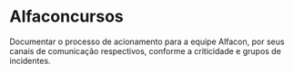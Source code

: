 # Alfaconcursos
Documentar o processo de acionamento para a equipe Alfacon, por seus canais de comunicação respectivos, conforme a criticidade e grupos de incidentes.
